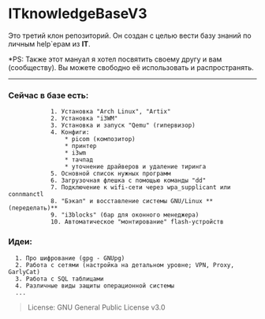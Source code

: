 # ITknowledgeBaseV3

Это третий клон репозиторий. Он создан с целью вести базу знаний по личным help`ерам из **IT**. 

*PS: Также этот мануал я хотел посвятить своему другу и вам (сообществу). Вы можете свободно её использовать и распространять. 

-----


###         Сейчас в базе есть:
                1. Установка "Arch Linux", "Artix"
                2. Установка "i3WM"          
                3. Установка и запуск "Qemu" (гипервизор)
                4. Конфиги:
                    * picom (композитор)
                    * принтер
                    * i3wm
                    * тачпад
                    * уточнение драйверов и удаление тиринга
                5. Основной список нужных программ
                6. Загрузочная флешка с помощью команды "dd" 
                7. Подключение к wifi-сети через wpa_supplicant или connmanctl
                8. "Бэкап" и восставление системы GNU/Linux **(переделать)**
                9. "i3blocks" (бар для оконного менеджера)
                10. Автоматическое "монтирование" flash-устройств

                        
                        
                        
### Идеи:
      1. Про шифрование (gpg - GNUpg)
      2. Работа с сетями (настройка на детальном уровне; VPN, Proxy, GarlyCat)
      3. Работа c SQL таблицами
      4. Различные виды защиты операционной системы
      ... 
             
>  License: GNU General Public License v3.0
                                  


